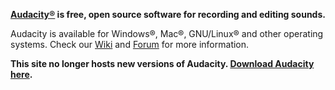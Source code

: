 **[Audacity®](http://audacityteam.org) is free, open source software for recording and editing sounds.**

Audacity is available for Windows®, Mac®, GNU/Linux® and other operating systems. Check our [Wiki](http://wiki.audacityteam.org) and [Forum](http://forum.audacityteam.org/)  for more information.

**This site no longer hosts new versions of Audacity. [Download Audacity here](http://audacityteam.org/download).**